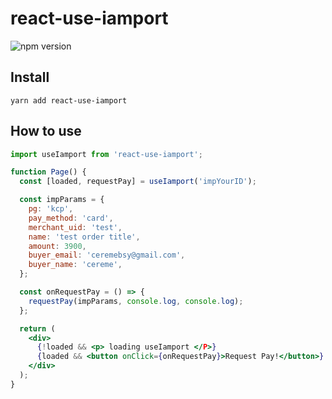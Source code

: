 # react-use-iamport

![npm version](https://img.shields.io/npm/v/react-use-iamport)

## Install

```
yarn add react-use-iamport
```

## How to use

```jsx
import useIamport from 'react-use-iamport';

function Page() {
  const [loaded, requestPay] = useIamport('impYourID');

  const impParams = {
    pg: 'kcp',
    pay_method: 'card',
    merchant_uid: 'test',
    name: 'test order title',
    amount: 3900,
    buyer_email: 'ceremebsy@gmail.com',
    buyer_name: 'cereme',
  };

  const onRequestPay = () => {
    requestPay(impParams, console.log, console.log);
  };

  return (
    <div>
      {!loaded && <p> loading useIamport </P>}
      {loaded && <button onClick={onRequestPay}>Request Pay!</button>}
    </div>
  );
}
```

